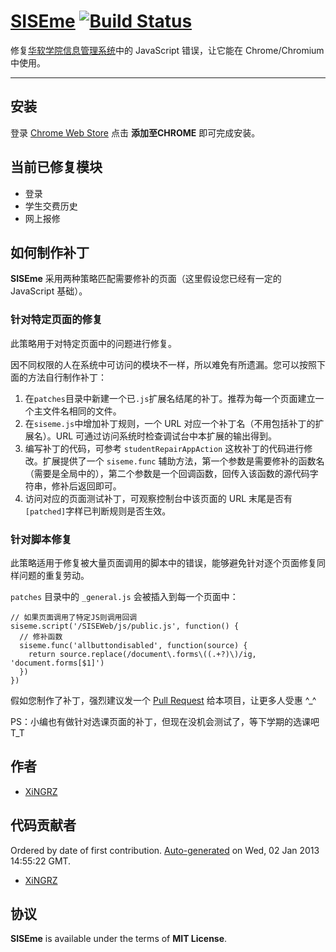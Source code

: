 [SISEme](https://chrome.google.com/webstore/detail/siseme/npiceomhacgepmjpbjaigilkaedhcejc) [![Build Status](https://travis-ci.org/xingrz/siseme.png)](https://travis-ci.org/xingrz/siseme)
==========

修复[华软学院信息管理系统](http://class.sise.com.cn:7001/sise)中的 JavaScript 错误，让它能在 Chrome/Chromium 中使用。

----------

## 安装

登录 [Chrome Web Store](https://chrome.google.com/webstore/detail/siseme/npiceomhacgepmjpbjaigilkaedhcejc) 点击 **添加至CHROME** 即可完成安装。


## 当前已修复模块

- 登录
- 学生交费历史
- 网上报修


## 如何制作补丁

**SISEme** 采用两种策略匹配需要修补的页面（这里假设您已经有一定的 JavaScript 基础）。

### 针对特定页面的修复

此策略用于对特定页面中的问题进行修复。

因不同权限的人在系统中可访问的模块不一样，所以难免有所遗漏。您可以按照下面的方法自行制作补丁：

1. 在`patches`目录中新建一个已`.js`扩展名结尾的补丁。推荐为每一个页面建立一个主文件名相同的文件。
2. 在`siseme.js`中增加补丁规则，一个 URL 对应一个补丁名（不用包括补丁的扩展名）。URL 可通过访问系统时检查调试台中本扩展的输出得到。
3. 编写补丁的代码，可参考 `studentRepairAppAction` 这枚补丁的代码进行修改。扩展提供了一个 `siseme.func` 辅助方法，第一个参数是需要修补的函数名（需要是全局中的），第二个参数是一个回调函数，回传入该函数的源代码字符串，修补后返回即可。
4. 访问对应的页面测试补丁，可观察控制台中该页面的 URL 末尾是否有`[patched]`字样已判断规则是否生效。

### 针对脚本修复

此策略适用于修复被大量页面调用的脚本中的错误，能够避免针对逐个页面修复同样问题的重复劳动。

`patches` 目录中的 `_general.js` 会被插入到每一个页面中：

    // 如果页面调用了特定JS则调用回调
    siseme.script('/SISEWeb/js/public.js', function() {
      // 修补函数
      siseme.func('allbuttondisabled', function(source) {
        return source.replace(/document\.forms\((.+?)\)/ig, 'document.forms[$1]')
      })
    })


假如您制作了补丁，强烈建议发一个 [Pull Request](https://help.github.com/articles/fork-a-repo) 给本项目，让更多人受惠 ^_^

PS：小编也有做针对选课页面的补丁，但现在没机会测试了，等下学期的选课吧 T_T


## 作者

- [XiNGRZ](https://github.com/xingrz)


## 代码贡献者

Ordered by date of first contribution. [Auto-generated](https://github.com/xingrz/node-contributors) on Wed, 02 Jan 2013 14:55:22 GMT.

- [XiNGRZ](https://github.com/xingrz)


## 协议

**SISEme** is available under the terms of **MIT License**.
